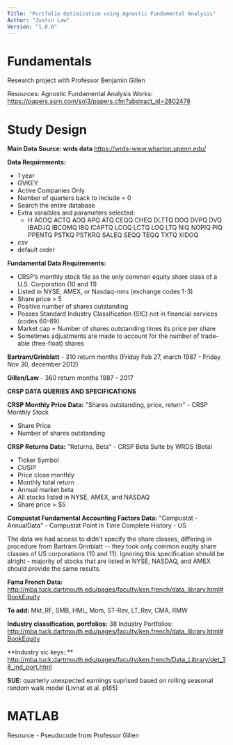 ```yaml
---
Title: "Portfolio Optimization using Agnostic Fundamental Analysis"
Author: "Justin Law"
Version: "1.0.0"
---
```

# Fundamentals
Research project with Professor Benjamin Gillen

Resources:
Agnostic Fundamental Analysis Works:
https://papers.ssrn.com/sol3/papers.cfm?abstract_id=2802478

# Study Design
**Main Data Source: wrds data** 
https://wrds-www.wharton.upenn.edu/

**Data Requirements:**
- 1 year
- GVKEY
- Active Companies Only
- Number of quarters back to include = 0
- Search the entire database
- Extra varaibles and parameters selected: 
  -   H  ACOQ ACTQ AOQ APQ ATQ CEQQ CHEQ DLTTQ DOQ DVPQ DVQ IBADJQ IBCOMQ IBQ ICAPTQ LCOQ LCTQ LOQ LTQ NIQ NOPIQ PIQ PPENTQ PSTKQ PSTKRQ SALEQ SEQQ TEQQ TXTQ XIDOQ 
- csv
- default order

**Fundamental Data Requirements:**
- CRSP’s monthly stock file as the only common equity share class of a U.S. Corporation (10 and 11)
- Listed in NYSE, AMEX, or Nasdaq-nms (exchange codes 1-3)
- Share price > 5
- Positive number of shares outstanding
- Posses Standard Industry Classification (SIC) not in financial services (codes 60-69)
- Market cap = Number of shares outstanding times its price per share
- Sometimes adjustments are made to account for the number of trade-able (free-float) shares

**Bartram/Grinblatt** - 310 return months (Friday Feb 27, march 1987 - Friday Nov 30, december 2012)

**Gillen/Law** - 360 return months 1987 - 2017

**CRSP DATA QUERIES AND SPECIFICATIONS**

**CRSP Monthly Price Data:** "Shares outstanding, price, return" - CRSP Monthly Stock
- Share Price
- Number of shares outstanding

**CRSP Returns Data:** "Returns, Beta" - CRSP Beta Suite by WRDS (Beta)
- Ticker Symbol
- CUSIP
- Price close monthly
- Monthly total return
- Annual market beta 
- All stocks listed in NYSE, AMEX, and NASDAQ
- Share price > $5

**Compustat Fundamental Accounting Factors Data:** "Compustat - AnnualData" - Compustat Point in Time Complete History - US

The data we had access to didn't specify the share classes, differing in procedure from Bartram Grinblatt -- they took only common euqity share classes of US corporations (10 and 11). Ignoring this specification should be alright - majority of stocks that are listed in NYSE, NASDAQ, and AMEX should provide the same results.

**Fama French Data:** http://mba.tuck.dartmouth.edu/pages/faculty/ken.french/data_library.html#BookEquity

**To add:** Mkt_RF, SMB, HML, Mom, ST-Rev, LT_Rev, CMA, RMW

**Industry classification, portfolios:** 38 Industry Portfolios: http://mba.tuck.dartmouth.edu/pages/faculty/ken.french/data_library.html#BookEquity

**Industry sic keys: ** http://mba.tuck.dartmouth.edu/pages/faculty/ken.french/Data_Library/det_38_ind_port.html

**SUE:** quarterly unexpected earnings suprised based on rolling seasonal random walk model (Livnat et al. p185)

# MATLAB
Resource - Pseudocode from Professor Gillen
